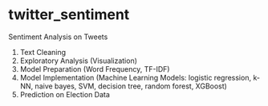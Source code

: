 # twitter_sentiment
Sentiment Analysis on Tweets
1. Text Cleaning
2. Exploratory Analysis (Visualization)
3. Model Preparation (Word Frequency, TF-IDF)
4. Model Implementation (Machine Learning Models: logistic regression, k-NN, naive bayes, SVM, decision tree, random forest, XGBoost)
5. Prediction on Election Data
